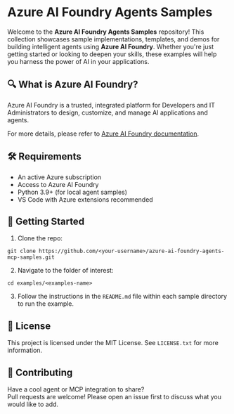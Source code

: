 # Azure AI Foundry Agents Samples

Welcome to the **Azure AI Foundry Agents Samples** repository! This collection showcases sample implementations, templates, and demos for building intelligent agents using **Azure AI Foundry**. Whether you're just getting started or looking to deepen your skills, these examples will help you harness the power of AI in your applications.

## 🔍 What is Azure AI Foundry?

Azure AI Foundry is a trusted, integrated platform for Developers and IT Administrators to design, customize, and manage AI applications and agents.

For more details, please refer to [Azure AI Foundry documentation](https://learn.microsoft.com/en-us/azure/ai-foundry/what-is-azure-ai-foundry).

## 🛠️ Requirements

- An active Azure subscription
- Access to Azure AI Foundry
- Python 3.9+ (for local agent samples)
- VS Code with Azure extensions recommended

## 🚀 Getting Started

1. Clone the repo:
```
git clone https://github.com/<your-username>/azure-ai-foundry-agents-mcp-samples.git
```

2. Navigate to the folder of interest:
```
cd examples/<examples-name>
```

3. Follow the instructions in the `README.md` file within each sample directory to run the example.

## 📄 License

This project is licensed under the MIT License. See `LICENSE.txt` for more information.

## 🙌 Contributing

Have a cool agent or MCP integration to share?  
Pull requests are welcome! Please open an issue first to discuss what you would like to add.
